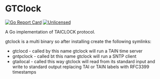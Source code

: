 # GTClock
[![Go Report Card](https://goreportcard.com/badge/github.com/karasz/gtclock)](https://goreportcard.com/report/github.com/karasz/gtclock)
[![Unlicensed](https://img.shields.io/badge/license-Unlicense-blue.svg)](https://github.com/karasz/gnocco/blob/master/UNLICENSE)


A Go implementation of TAICLOCK protocol.

gtclock is a multi binary so after installing create the following symlinks:

* gtclocd - called by this name gtclock will run a TAIN time server
* gntpclock - called bt this name gtclock will run a SNTP client
* gtailocal - called this way gtclock will read from its standard input and write to standard output replacing TAI or TAIN labels with RFC3399 timestamps
